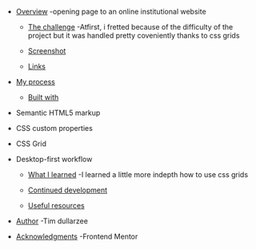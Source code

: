 - [Overview](#overview)
-opening page to an online institutional website


  - [The challenge](#the-challenge)
-Atfirst, i fretted because of the difficulty of the project but it was handled pretty coveniently thanks to css grids


  - [Screenshot](#screenshot)


  - [Links](#links)


- [My process](#my-process)


  - [Built with](#built-with)
- Semantic HTML5 markup
- CSS custom properties
- CSS Grid
- Desktop-first workflow

  - [What I learned](#what-i-learned)
  -I learned a little more indepth how to use css grids


  - [Continued development](#continued-development)


  - [Useful resources](#useful-resources)


- [Author](#author)
-Tim dullarzee


- [Acknowledgments](#acknowledgments)
-Frontend Mentor